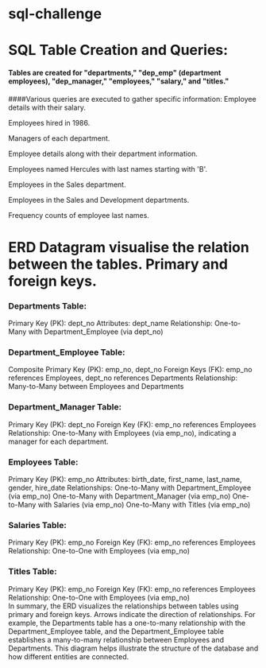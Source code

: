# sql-challenge
# SQL Table Creation and Queries:
#### Tables are created for "departments," "dep_emp" (department employees), "dep_manager," "employees," "salary," and "titles."
####Various queries are executed to gather specific information:
Employee details with their salary.

Employees hired in 1986.

Managers of each department.

Employee details along with their department information.

Employees named Hercules with last names starting with 'B'.

Employees in the Sales department.

Employees in the Sales and Development departments.

Frequency counts of employee last names.

# ERD Datagram visualise the relation between the tables. Primary and foreign keys.

### Departments Table:
Primary Key (PK): dept_no
Attributes: dept_name
Relationship: One-to-Many with Department_Employee (via dept_no)

### Department_Employee Table:
Composite Primary Key (PK): emp_no, dept_no
Foreign Keys (FK): emp_no references Employees, dept_no references Departments
Relationship: Many-to-Many between Employees and Departments

### Department_Manager Table:
Primary Key (PK): dept_no
Foreign Key (FK): emp_no references Employees
Relationship: One-to-Many with Employees (via emp_no), indicating a manager for each department.

### Employees Table:
Primary Key (PK): emp_no
Attributes: birth_date, first_name, last_name, gender, hire_date
Relationships:
One-to-Many with Department_Employee (via emp_no)
One-to-Many with Department_Manager (via emp_no)
One-to-Many with Salaries (via emp_no)
One-to-Many with Titles (via emp_no)

### Salaries Table:
Primary Key (PK): emp_no
Foreign Key (FK): emp_no references Employees
Relationship: One-to-One with Employees (via emp_no)

### Titles Table:
Primary Key (PK): emp_no
Foreign Key (FK): emp_no references Employees
Relationship: One-to-One with Employees (via emp_no)                                 
In summary, the ERD visualizes the relationships between tables using primary and foreign keys. Arrows indicate the direction of relationships. For example, the Departments table has a one-to-many relationship with the Department_Employee table, and the Department_Employee table establishes a many-to-many relationship between Employees and Departments. This diagram helps illustrate the structure of the database and how different entities are connected.

                       
